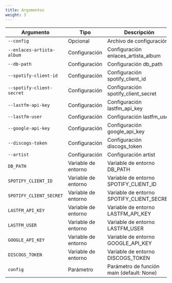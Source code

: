 ```yaml
---
title: Argumentos
weight: 3
---
```


| Argumento | Tipo | Descripción |
| --------- | ---- | ----------- |
| `--config` | Opcional | Archivo de configuración |
| `--enlaces-artista-album` | Configuración | Configuración enlaces_artista_album |
| `--db-path` | Configuración | Configuración db_path |
| `--spotify-client-id` | Configuración | Configuración spotify_client_id |
| `--spotify-client-secret` | Configuración | Configuración spotify_client_secret |
| `--lastfm-api-key` | Configuración | Configuración lastfm_api_key |
| `--lastfm-user` | Configuración | Configuración lastfm_user |
| `--google-api-key` | Configuración | Configuración google_api_key |
| `--discogs-token` | Configuración | Configuración discogs_token |
| `--artist` | Configuración | Configuración artist |
| `DB_PATH` | Variable de entorno | Variable de entorno DB_PATH |
| `SPOTIFY_CLIENT_ID` | Variable de entorno | Variable de entorno SPOTIFY_CLIENT_ID |
| `SPOTIFY_CLIENT_SECRET` | Variable de entorno | Variable de entorno SPOTIFY_CLIENT_SECRET |
| `LASTFM_API_KEY` | Variable de entorno | Variable de entorno LASTFM_API_KEY |
| `LASTFM_USER` | Variable de entorno | Variable de entorno LASTFM_USER |
| `GOOGLE_API_KEY` | Variable de entorno | Variable de entorno GOOGLE_API_KEY |
| `DISCOGS_TOKEN` | Variable de entorno | Variable de entorno DISCOGS_TOKEN |
| `config` | Parámetro | Parámetro de función main (default: None) |
